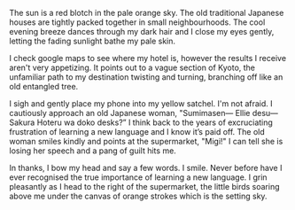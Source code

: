 The sun is a red blotch in the pale orange sky. The old traditional Japanese houses are tightly packed together in small neighbourhoods. The cool evening breeze dances through my dark hair and I close my eyes gently, letting the fading sunlight bathe my pale skin.

I check google maps to see where my hotel is, however the results I receive aren't very appetizing. It points out to a vague section of Kyoto, the unfamiliar path to my destination twisting and turning, branching off like an old entangled tree.

I sigh and gently place my phone into my yellow satchel. I'm not afraid. I cautiously approach an old Japanese woman, "Sumimasen— Ellie desu— Sakura Hoteru wa doko desks?” I think back to the years of excruciating frustration of learning a new language and I know it’s paid off. The old woman smiles kindly and points at the supermarket, "Migi!" I can tell she is losing her speech and a pang of guilt hits me.

In thanks, I bow my head and say a few words. I smile. Never before have I ever recognised the true importance of learning a new language. I grin pleasantly as I head to the right of the supermarket, the little birds soaring above me under the canvas of orange strokes which is the setting sky.
